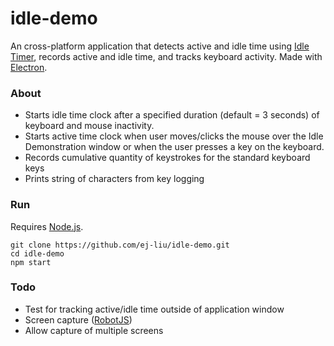 # idle-demo
An cross-platform application that detects active and idle time using [Idle Timer](https://github.com/thorst/jquery-idletimer), records active and idle time, and tracks keyboard activity. Made with [Electron](https://electron.atom.io/). 
### About
* Starts idle time clock after a specified duration (default = 3 seconds) of keyboard and mouse inactivity. 
* Starts active time clock when user moves/clicks the mouse over the Idle Demonstration window or when the user presses a key on the keyboard.
* Records cumulative quantity of keystrokes for the standard keyboard keys
* Prints string of characters from key logging
### Run
Requires [Node.js](https://nodejs.org/en/).
````
git clone https://github.com/ej-liu/idle-demo.git  
cd idle-demo  
npm start
````
### Todo
* Test for tracking active/idle time outside of application window
* Screen capture ([RobotJS](https://github.com/octalmage/robotjs/tree/bitmap-save))
* Allow capture of multiple screens

